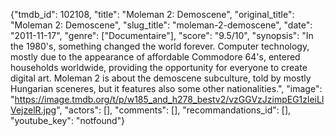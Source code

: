 {"tmdb_id": 102108, "title": "Moleman 2: Demoscene", "original_title": "Moleman 2: Demoscene", "slug_title": "moleman-2-demoscene", "date": "2011-11-17", "genre": ["Documentaire"], "score": "9.5/10", "synopsis": "In the 1980's, something changed the world forever. Computer technology, mostly due to the appearance of affordable Commodore 64's, entered households worldwide, providing the opportunity for everyone to create digital art. Moleman 2 is about the demoscene subculture, told by mostly Hungarian sceneres, but it features also some other nationalities.", "image": "https://image.tmdb.org/t/p/w185_and_h278_bestv2/vzGGVzJzimpEG1zleiLlVejzelR.jpg", "actors": [], "comments": [], "recommandations_id": [], "youtube_key": "notfound"}